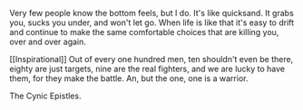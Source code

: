 Very few people know the bottom feels, but I do. It's like quicksand. It grabs you, sucks you under, and won't let go. When life is like that it's easy to drift and continue to make the same comfortable choices that are killing you, over and over again.


[[Inspirational]]
Out of every one hundred men, ten shouldn't even be there, eighty are just targets, nine are the real fighters, and we are lucky to have them, for they make the battle. An, but the one, one is a warrior.

The Cynic Epistles.
